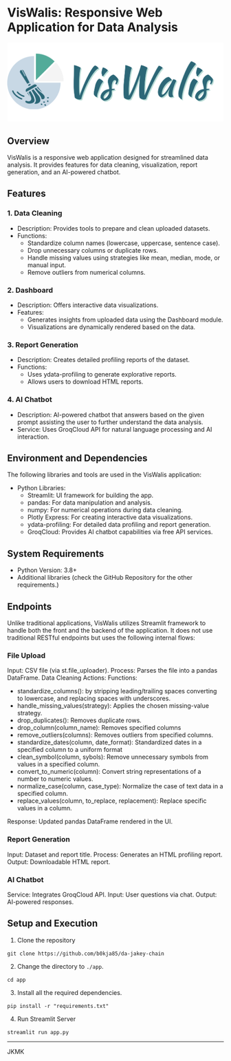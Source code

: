 # VisWalis: Responsive Web Application for Data Analysis


![VisWalis-Logo](VisWalis.png "VisWalis")

## Overview

VisWalis is a responsive web application designed for streamlined data analysis. It provides features for data cleaning, visualization, report generation, and an AI-powered chatbot.

## Features

### 1. Data Cleaning

- Description: Provides tools to prepare and clean uploaded datasets.
- Functions:
  - Standardize column names (lowercase, uppercase, sentence case).
  - Drop unnecessary columns or duplicate rows.
  - Handle missing values using strategies like mean, median, mode, or manual input.
  - Remove outliers from numerical columns.

### 2. Dashboard

- Description: Offers interactive data visualizations.
- Features:
  - Generates insights from uploaded data using the Dashboard module.
  - Visualizations are dynamically rendered based on the data.

### 3. Report Generation

- Description: Creates detailed profiling reports of the dataset.
- Functions:
  - Uses ydata-profiling to generate explorative reports.
  - Allows users to download HTML reports.

### 4. AI Chatbot

- Description: AI-powered chatbot that answers based on the given prompt assisting the user to further understand the data analysis.
- Service: Uses GroqCloud API for natural language processing and AI interaction.

## Environment and Dependencies

The following libraries and tools are used in the VisWalis application:

- Python Libraries:
  - Streamlit: UI framework for building the app.
  - pandas: For data manipulation and analysis.
  - numpy: For numerical operations during data cleaning.
  - Plotly Express: For creating interactive data visualizations.
  - ydata-profiling: For detailed data profiling and report generation.
  - GroqCloud: Provides AI chatbot capabilities via free API services.

## System Requirements

- Python Version: 3.8+
- Additional libraries (check the GitHub Repository for the other requirements.)

## Endpoints

Unlike traditional applications, VisWalis utilizes Streamlit framework to handle both the front and the backend of the application. It does not use traditional RESTful endpoints but uses the following internal flows:

### File Upload

Input: CSV file (via st.file_uploader).
Process: Parses the file into a pandas DataFrame.
Data Cleaning Actions:
Functions:
- standardize_columns(): by stripping leading/trailing spaces converting to lowercase, and replacing spaces with underscores.
- handle_missing_values(strategy): Applies the chosen missing-value strategy.
- drop_duplicates(): Removes duplicate rows.
- drop_column(column_name): Removes specified columns
- remove_outliers(columns): Removes outliers from specified columns.
- standardize_dates(column, date_format): Standardized dates in a specified column to a uniform format
- clean_symbol(column, sybols): Remove unnecessary symbols from values in a specified column.
- convert_to_numeric(column): Convert string representations of a number to numeric values.
- normalize_case(column, case_type): Normalize the case of text data in a specified column.
- replace_values(column, to_replace, replacement): Replace specific values in a column.

Response: Updated pandas DataFrame rendered in the UI.

### Report Generation

Input: Dataset and report title.
Process: Generates an HTML profiling report.
Output: Downloadable HTML report.

### AI Chatbot

Service: Integrates GroqCloud API.
Input: User questions via chat.
Output: AI-powered responses.

## Setup and Execution
1. Clone the repository

```
git clone https://github.com/b0kja85/da-jakey-chain
```

2. Change the directory to `./app`.

```
cd app
```

3. Install all the required dependencies.

```
pip install -r "requirements.txt"
```

4. Run Streamlit Server

```
streamlit run app.py
```

--- 
JKMK